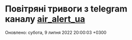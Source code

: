 # Повітряні тривоги з telegram каналу [air_alert_ua](https://t.me/air_alert_ua)

Оновлено:
субота, 9 липня 2022 20:00:03 +0300
